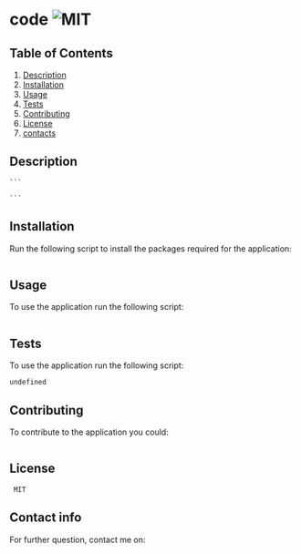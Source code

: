 # code ![MIT](https://img.shields.io/static/v1?label=MIT&message=License&color=orange)

 ## Table of Contents
   
  1. [Description](#description) 
      <br>
  2. [Installation](#installation) 
      <br>
  3. [Usage](#usage)
      <br>
  4. [Tests](#tests) 
      <br>
  5. [Contributing](#contributing) 
      <br>
  6. [License](#license) 
      <br>
  7. [contacts](#contacts)

 ## Description
   
   <a id="description"></a>
  
    ```
    
    ``` 
 
 ## Installation

   <a id="installation"></a>
  
   Run the following script to install the packages required for the application:
  
   ```
   
   ```

 ## Usage

   <a id="usage"></a>
  
   To use the application run the following script:
  
   ```
   
   ```

 ## Tests

   <a id="tests"></a>
  
   To use the application run the following script:
  
   ```
   undefined
   ```

 ## Contributing
   
   <a id="contributing"></a>

   To contribute to the application you could:
   
   ```
   
   ```

 ## License

  <a id="license"></a>
  
  ```
   MIT
   ```

 ## Contact info

  <a id="contacts"></a>
  
  For further question, contact me on:

  ```
   
   
   ```
 
